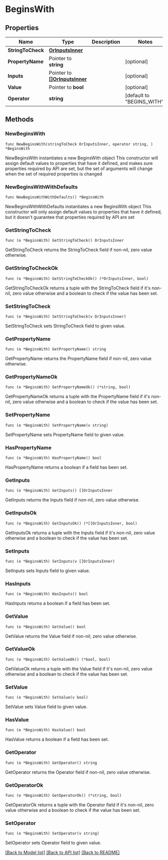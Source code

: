 # BeginsWith

## Properties

Name | Type | Description | Notes
------------ | ------------- | ------------- | -------------
**StringToCheck** | [**OrInputsInner**](OrInputsInner.md) |  | 
**PropertyName** | Pointer to **string** |  | [optional] 
**Inputs** | Pointer to [**[]OrInputsInner**](OrInputsInner.md) |  | [optional] 
**Value** | Pointer to **bool** |  | [optional] 
**Operator** | **string** |  | [default to "BEGINS_WITH"]

## Methods

### NewBeginsWith

`func NewBeginsWith(stringToCheck OrInputsInner, operator string, ) *BeginsWith`

NewBeginsWith instantiates a new BeginsWith object
This constructor will assign default values to properties that have it defined,
and makes sure properties required by API are set, but the set of arguments
will change when the set of required properties is changed

### NewBeginsWithWithDefaults

`func NewBeginsWithWithDefaults() *BeginsWith`

NewBeginsWithWithDefaults instantiates a new BeginsWith object
This constructor will only assign default values to properties that have it defined,
but it doesn't guarantee that properties required by API are set

### GetStringToCheck

`func (o *BeginsWith) GetStringToCheck() OrInputsInner`

GetStringToCheck returns the StringToCheck field if non-nil, zero value otherwise.

### GetStringToCheckOk

`func (o *BeginsWith) GetStringToCheckOk() (*OrInputsInner, bool)`

GetStringToCheckOk returns a tuple with the StringToCheck field if it's non-nil, zero value otherwise
and a boolean to check if the value has been set.

### SetStringToCheck

`func (o *BeginsWith) SetStringToCheck(v OrInputsInner)`

SetStringToCheck sets StringToCheck field to given value.


### GetPropertyName

`func (o *BeginsWith) GetPropertyName() string`

GetPropertyName returns the PropertyName field if non-nil, zero value otherwise.

### GetPropertyNameOk

`func (o *BeginsWith) GetPropertyNameOk() (*string, bool)`

GetPropertyNameOk returns a tuple with the PropertyName field if it's non-nil, zero value otherwise
and a boolean to check if the value has been set.

### SetPropertyName

`func (o *BeginsWith) SetPropertyName(v string)`

SetPropertyName sets PropertyName field to given value.

### HasPropertyName

`func (o *BeginsWith) HasPropertyName() bool`

HasPropertyName returns a boolean if a field has been set.

### GetInputs

`func (o *BeginsWith) GetInputs() []OrInputsInner`

GetInputs returns the Inputs field if non-nil, zero value otherwise.

### GetInputsOk

`func (o *BeginsWith) GetInputsOk() (*[]OrInputsInner, bool)`

GetInputsOk returns a tuple with the Inputs field if it's non-nil, zero value otherwise
and a boolean to check if the value has been set.

### SetInputs

`func (o *BeginsWith) SetInputs(v []OrInputsInner)`

SetInputs sets Inputs field to given value.

### HasInputs

`func (o *BeginsWith) HasInputs() bool`

HasInputs returns a boolean if a field has been set.

### GetValue

`func (o *BeginsWith) GetValue() bool`

GetValue returns the Value field if non-nil, zero value otherwise.

### GetValueOk

`func (o *BeginsWith) GetValueOk() (*bool, bool)`

GetValueOk returns a tuple with the Value field if it's non-nil, zero value otherwise
and a boolean to check if the value has been set.

### SetValue

`func (o *BeginsWith) SetValue(v bool)`

SetValue sets Value field to given value.

### HasValue

`func (o *BeginsWith) HasValue() bool`

HasValue returns a boolean if a field has been set.

### GetOperator

`func (o *BeginsWith) GetOperator() string`

GetOperator returns the Operator field if non-nil, zero value otherwise.

### GetOperatorOk

`func (o *BeginsWith) GetOperatorOk() (*string, bool)`

GetOperatorOk returns a tuple with the Operator field if it's non-nil, zero value otherwise
and a boolean to check if the value has been set.

### SetOperator

`func (o *BeginsWith) SetOperator(v string)`

SetOperator sets Operator field to given value.



[[Back to Model list]](../README.md#documentation-for-models) [[Back to API list]](../README.md#documentation-for-api-endpoints) [[Back to README]](../README.md)


